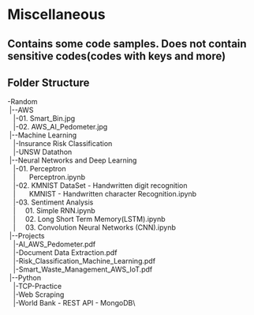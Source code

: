 # Miscellaneous
## Contains some code samples. Does not contain sensitive codes(codes with keys and more)
Folder Structure
------------------------------------------------------------
-Random\
&nbsp;|--AWS\
&nbsp;&nbsp;&nbsp;|-01. Smart_Bin.jpg\
&nbsp;&nbsp;&nbsp;|-02. AWS_AI_Pedometer.jpg\
&nbsp;|--Machine Learning\
&nbsp;&nbsp;&nbsp;|-Insurance Risk Classification\
&nbsp;&nbsp;&nbsp;|-UNSW Datathon\
&nbsp;|--Neural Networks and Deep Learning\
&nbsp;&nbsp;&nbsp;|-01. Perceptron\
&nbsp;&nbsp;&nbsp;|&nbsp;&nbsp;&nbsp;&nbsp;&nbsp;&nbsp; Perceptron.ipynb\
&nbsp;&nbsp;&nbsp;|-02. KMNIST DataSet - Handwritten digit recognition\
&nbsp;&nbsp;&nbsp;|&nbsp;&nbsp;&nbsp;&nbsp;&nbsp;&nbsp; KMNIST - Handwritten character Recognition.ipynb\
&nbsp;&nbsp;&nbsp;|-03. Sentiment Analysis\
&nbsp;&nbsp;&nbsp;|&nbsp;&nbsp;&nbsp;&nbsp;&nbsp;01. Simple RNN.ipynb\
&nbsp;&nbsp;&nbsp;|&nbsp;&nbsp;&nbsp;&nbsp;&nbsp;02. Long Short Term Memory(LSTM).ipynb\
&nbsp;&nbsp;&nbsp;|&nbsp;&nbsp;&nbsp;&nbsp;&nbsp;03. Convolution Neural Networks (CNN).ipynb\
&nbsp;|--Projects\
&nbsp;&nbsp;&nbsp;|-AI_AWS_Pedometer.pdf\
&nbsp;&nbsp;&nbsp;|-Document Data Extraction.pdf\
&nbsp;&nbsp;&nbsp;|-Risk_Classification_Machine_Learning.pdf\
&nbsp;&nbsp;&nbsp;|-Smart_Waste_Management_AWS_IoT.pdf\
&nbsp;|--Python\
&nbsp;&nbsp;&nbsp;|-TCP-Practice\
&nbsp;&nbsp;&nbsp;|-Web Scraping\
&nbsp;&nbsp;&nbsp;|-World Bank - REST API - MongoDB\
